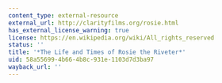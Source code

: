```yaml
---
content_type: external-resource
external_url: http://clarityfilms.org/rosie.html
has_external_license_warning: true
license: https://en.wikipedia.org/wiki/All_rights_reserved
status: ''
title: '*The Life and Times of Rosie the Riveter*'
uid: 58a55699-4b66-4b8c-931e-1103d7d3ba97
wayback_url: ''
---
```

